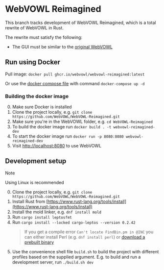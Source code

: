 # WebVOWL Reimagined

This branch tracks development of WebVOWL Reimagined, which is a total rewrite of WebVOWL in Rust.

The rewrite must satisfy the following:

-   The GUI must be similar to the [original WebVOWL](https://github.com/VisualDataWeb/WebVOWL)

## Run using Docker

Pull image: `docker pull ghcr.io/webvowl/webvowl-reimagined:latest`

Or use the [docker compose file](/docker-compose.yml) with command `docker-compose up -d`

### Building the docker image

0. Make sure Docker is installed
1. Clone the project locally, e.g. `git clone https://github.com/WebVOWL/WebVOWL-Reimagined.git`
2. Make sure you're in the WebVOWL folder, e.g. `cd WebVOWL-Reimagined`
3. To build the docker image run `docker build . -t webvowl-reimagined-dev`
4. To start the docker image run `docker run -p 8080:8080 webvowl-reimagined-dev`
5. Visit [http://localhost:8080](http://localhost:8080) to use WebVOWL

## Development setup

> [!NOTE]
> Using Linux is recommended

0. Clone the project locally, e.g. `git clone https://github.com/WebVOWL/WebVOWL-Reimagined.git`
1. Install Rust from [https://www.rust-lang.org/tools/install](https://www.rust-lang.org/tools/install)
2. Install the mold linker, e.g. `dnf install mold`
3. Run `cargo install leptosfmt`
4. Run `cargo install --locked cargo-leptos --version 0.2.42`
    > If you get a compile error `Can't locate FindBin.pm in @INC` you can either install Perl (e.g. `dnf install perl`) or [download a prebuilt binary](https://github.com/leptos-rs/cargo-leptos/releases/latest)
5. Use the convenience shell file `build.sh` to build the project with different profiles based on the supplied argument. E.g. to build and run a development server, run `./build.sh dev`
